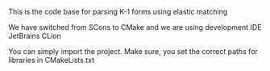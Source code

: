 This is the code base for parsing K-1 forms using elastic matching

We have switched from SCons to CMake and we are using development IDE JetBrains CLion

You can simply import the project. Make sure, you set the correct paths for libraries in CMakeLists.txt